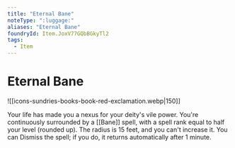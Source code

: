 ```yaml
---
title: "Eternal Bane"
noteType: ":luggage:"
aliases: "Eternal Bane"
foundryId: Item.JoxV77GQbBGkyTl2
tags:
  - Item
---
```


# Eternal Bane
![[icons-sundries-books-book-red-exclamation.webp|150]]

Your life has made you a nexus for your deity's vile power. You're continuously surrounded by a [[Bane]] spell, with a spell rank equal to half your level (rounded up). The radius is 15 feet, and you can't increase it. You can Dismiss the spell; if you do, it returns automatically after 1 minute.
